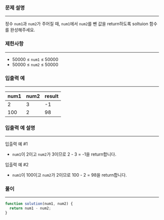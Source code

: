 ### **문제 설명**

---

정수 `num1`과 `num2`가 주어질 때, `num1`에서 `num2`를 뺀 값을 return하도록 soltuion 함수를 완성해주세요.

### 제한사항

---

- 50000 ≤ `num1` ≤ 50000
- 50000 ≤ `num2` ≤ 50000

### **입출력 예**

---

| num1 | num2 | result |
| ---- | ---- | ------ |
| 2    | 3    | -1     |
| 100  | 2    | 98     |

### 입출력 예 설명

---

입출력 예 #1

- `num1`이 2이고 `num2`가 3이므로 2 - 3 = -1을 return합니다.

입출력 예 #2

- `num1`이 100이고 `num2`가 2이므로 100 - 2 = 98을 return합니다.

### 풀이

---

```jsx
function solution(num1, num2) {
  return num1 - num2;
}
```

